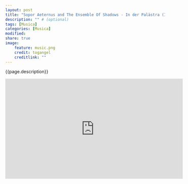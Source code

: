 ```yaml
---
layout: post
title: "Sopor Aeternus and The Ensemble Of Shadows - In der Palästra (Instrumental)"
description: "" # (optional)
tags: [Musica]
categories: [Musica]
modified:
share: true
image:
    feature: music.png
    credit: togangel
    creditlink: ""
---
```


<style>
  img
  {
    display: block;
    float: none;
    margin-left: auto;
    margin-right: auto;
  }
</style>
{{page.description}}
<!--more-->

<iframe width="560" height="315" src="https://www.youtube-nocookie.com/embed/zkQ0QGhbnRs?controls=0" frameborder="0" allow="accelerometer; autoplay; encrypted-media; gyroscope; picture-in-picture" allowfullscreen></iframe>

